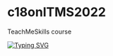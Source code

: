 # c18onlTMS2022

TeachMeSkills course

[![Typing SVG](https://readme-typing-svg.herokuapp.com?font=Fira+Code&size=25&color=730EC4&multiline=true&width=435&height=100&lines=Oooo+You+Teach+Me+Tra-la-la;My+Skills+Din-don++++)](https://git.io/typing-svg)
